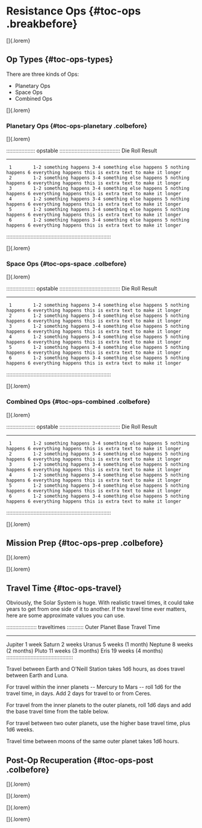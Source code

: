 # Resistance Ops {#toc-ops .breakbefore}

[]{.lorem}

## Op Types {#toc-ops-types}

There are three kinds of Ops:

- Planetary Ops
- Space Ops
- Combined Ops

[]{.lorem}

### Planetary Ops {#toc-ops-planetary .colbefore}

[]{.lorem}

::::::::::::::::::: opstable ::::::::::::::::::::::::::::::::::::::::
 Die Roll     Result
----------    -------------------------------------------------------
     1        1-2 something happens 3-4 something else happens 5 nothing happens 6 everything happens this is extra text to make it longer
     2        1-2 something happens 3-4 something else happens 5 nothing happens 6 everything happens this is extra text to make it longer
     3        1-2 something happens 3-4 something else happens 5 nothing happens 6 everything happens this is extra text to make it longer
     4        1-2 something happens 3-4 something else happens 5 nothing happens 6 everything happens this is extra text to make it longer
     5        1-2 something happens 3-4 something else happens 5 nothing happens 6 everything happens this is extra text to make it longer
     6        1-2 something happens 3-4 something else happens 5 nothing happens 6 everything happens this is extra text to make it longer
:::::::::::::::::::::::::::::::::::::::::::::::::::::::::::::::::::::


[]{.lorem}

### Space     Ops {#toc-ops-space .colbefore}

[]{.lorem}

::::::::::::::::::: opstable ::::::::::::::::::::::::::::::::::::::::
 Die Roll     Result
----------    -------------------------------------------------------
     1        1-2 something happens 3-4 something else happens 5 nothing happens 6 everything happens this is extra text to make it longer
     2        1-2 something happens 3-4 something else happens 5 nothing happens 6 everything happens this is extra text to make it longer
     3        1-2 something happens 3-4 something else happens 5 nothing happens 6 everything happens this is extra text to make it longer
     4        1-2 something happens 3-4 something else happens 5 nothing happens 6 everything happens this is extra text to make it longer
     5        1-2 something happens 3-4 something else happens 5 nothing happens 6 everything happens this is extra text to make it longer
     6        1-2 something happens 3-4 something else happens 5 nothing happens 6 everything happens this is extra text to make it longer
:::::::::::::::::::::::::::::::::::::::::::::::::::::::::::::::::::::

[]{.lorem}

### Combined  Ops {#toc-ops-combined .colbefore}

[]{.lorem}

::::::::::::::::::: opstable ::::::::::::::::::::::::::::::::::::::::
 Die Roll     Result
----------    -------------------------------------------------------
     1        1-2 something happens 3-4 something else happens 5 nothing happens 6 everything happens this is extra text to make it longer
     2        1-2 something happens 3-4 something else happens 5 nothing happens 6 everything happens this is extra text to make it longer
     3        1-2 something happens 3-4 something else happens 5 nothing happens 6 everything happens this is extra text to make it longer
     4        1-2 something happens 3-4 something else happens 5 nothing happens 6 everything happens this is extra text to make it longer
     5        1-2 something happens 3-4 something else happens 5 nothing happens 6 everything happens this is extra text to make it longer
     6        1-2 something happens 3-4 something else happens 5 nothing happens 6 everything happens this is extra text to make it longer
:::::::::::::::::::::::::::::::::::::::::::::::::::::::::::::::::::::

[]{.lorem}

## Mission Prep {#toc-ops-prep .colbefore}

[]{.lorem}

[]{.lorem}

## Travel Time {#toc-ops-travel}

Obviously, the Solar System is huge. With realistic travel times,
it could take years to get from one side of it to another.
If the travel time ever matters, here are some approximate values
you can use.

:::::::::::::::::::: traveltimes :::::::::::
Outer Planet Base Travel Time
---          ----
Jupiter       1 week
Saturn        2 weeks
Uranus        5 weeks (1 month)
Neptune       8 weeks (2 months)
Pluto        11 weeks (3 months)
Eris         19 weeks (4 months)
::::::::::::::::::::::::::::::::::::::::::::

Travel between Earth and O'Neill Station takes 1d6 hours,
as does travel between Earth and Luna.

For travel within the inner planets -- Mercury to Mars -- roll
1d6 for the travel time, in days. Add 2 days for travel to or
from Ceres.

For travel from the inner planets to the outer planets, roll
1d6 days and add the base travel time from the table below.

For travel between two outer planets, use the higher base travel
time, plus 1d6 weeks.

Travel time between moons of the same outer planet takes 1d6 hours.

## Post-Op Recuperation {#toc-ops-post .colbefore}

[]{.lorem}

[]{.lorem}

[]{.lorem}

[]{.lorem}
